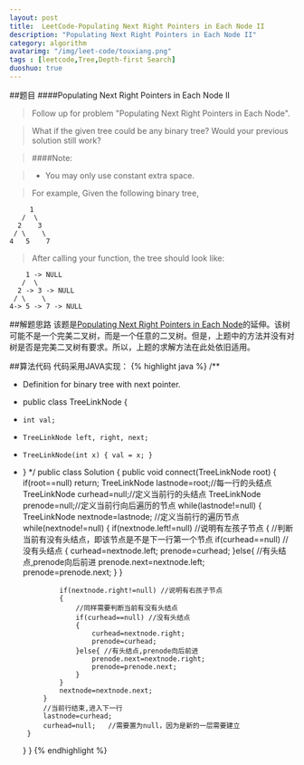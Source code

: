```yaml
---
layout: post
title:  LeetCode-Populating Next Right Pointers in Each Node II
description: "Populating Next Right Pointers in Each Node II"
category: algorithm
avatarimg: "/img/leet-code/touxiang.png"
tags : [leetcode,Tree,Depth-first Search]
duoshuo: true
---
```

##题目
####Populating Next Right Pointers in Each Node II
>Follow up for problem "Populating Next Right Pointers in Each Node".

>What if the given tree could be any binary tree? Would your previous solution still work?

>####Note:

>* You may only use constant extra space.

>For example,
>Given the following binary tree,
>
         1
       /  \
      2    3
     / \    \
    4   5    7

>After calling your function, the tree should look like:
>
        1 -> NULL
       /  \
      2 -> 3 -> NULL
     / \    \
    4-> 5 -> 7 -> NULL

<!-- more -->
	
##解题思路
该题是[Populating Next Right Pointers in Each Node][1]的延伸。该树可能不是一个完美二叉树，而是一个任意的二叉树。但是，上题中的方法并没有对树是否是完美二叉树有要求。所以，上题的求解方法在此处依旧适用。

##算法代码
代码采用JAVA实现： 
{% highlight java %}
/**
 * Definition for binary tree with next pointer.
 * public class TreeLinkNode {
 *     int val;
 *     TreeLinkNode left, right, next;
 *     TreeLinkNode(int x) { val = x; }
 * }
 */
public class Solution {
    public void connect(TreeLinkNode root) {
        if(root==null)
        	return;
        TreeLinkNode lastnode=root;//每一行的头结点
        TreeLinkNode curhead=null;//定义当前行的头结点
        TreeLinkNode prenode=null;//定义当前行向后遍历的节点
        while(lastnode!=null)
        {
        	TreeLinkNode nextnode=lastnode; //定义当前行的遍历节点
        	while(nextnode!=null)
        	{
        		if(nextnode.left!=null)  //说明有左孩子节点
	        	{
	        		//判断当前有没有头结点，即该节点是不是下一行第一个节点
	        		if(curhead==null) //没有头结点
	        		{
	        			curhead=nextnode.left;
	        			prenode=curhead;
	        		}else{ //有头结点,prenode向后前进
	        			prenode.next=nextnode.left;
	        			prenode=prenode.next;
	        		}
	        	}

	        	if(nextnode.right!=null) //说明有右孩子节点
	        	{
	        		//同样需要判断当前有没有头结点
	        		if(curhead==null) //没有头结点
	        		{
	        			curhead=nextnode.right;
	        			prenode=curhead;
	        		}else{ //有头结点,prenode向后前进
	        			prenode.next=nextnode.right;
	        			prenode=prenode.next;
	        		}
	        	}
	        	nextnode=nextnode.next;
	        }
	        //当前行结束,进入下一行
	        lastnode=curhead;
	        curhead=null;   //需要置为null，因为是新的一层需要建立 	
        }
    }
}
{% endhighlight %}

[1]: http://pisxw.com/algorithm/Populating-Next-Right-Pointers-in-Each-Node.html







